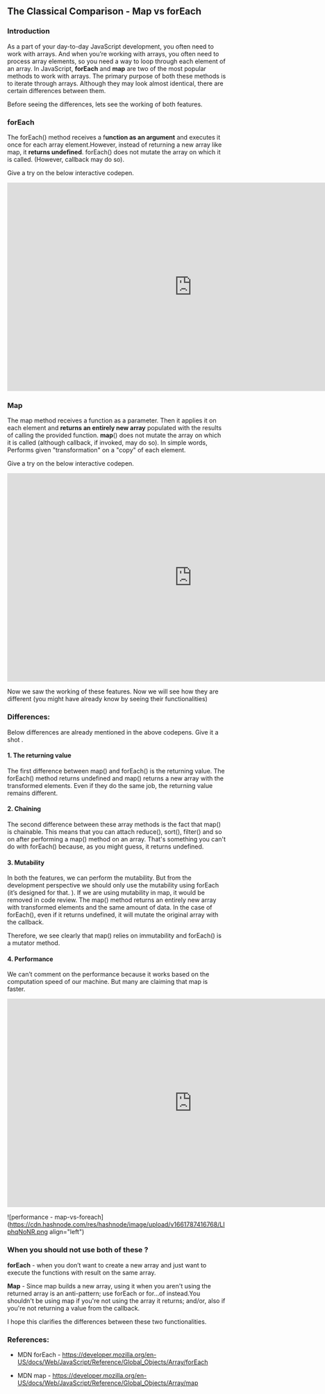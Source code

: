 ## The Classical Comparison - Map vs forEach

### Introduction


As a part of your day-to-day JavaScript development, you often need to work with arrays. And when you’re working with arrays, you often need to process array elements, so you need a way to loop through each element of an array. In JavaScript, **forEach** and **map** are two of the most popular methods to work with arrays. The primary purpose of both these methods is to iterate through arrays. Although they may look almost identical, there are certain differences between them. 

Before seeing the differences, lets see the working of both features.


### forEach

The forEach() method receives a f**unction as an argument** and executes it once for each array element.However, instead of returning a new array like map, it **returns undefined**.
forEach() does not mutate the array on which it is called. (However, callback may do so).

Give a try on the below interactive codepen.

<iframe src="https://codepen.io/syedjafer/embed/dymBxQy?default-tab=js,result&amp;theme-id=light&amp;editable=true" scrolling="no" allowfullscreen="true" loading="lazy" width="850" height="480" frameborder="no"></iframe>

### Map

The map method receives a function as a parameter. Then it applies it on each element and **returns an entirely new array** populated with the results of calling the provided function. **map**() does not mutate the array on which it is called (although callback, if invoked, may do so). In simple words, Performs given "transformation" on a "copy" of each element.

Give a try on the below interactive codepen.

<iframe src="https://codepen.io/syedjafer/embed/preview/LYdKwwY?default-tab=js,result&amp;theme-id=light&amp;editable=true" scrolling="no" allowfullscreen="true" loading="lazy" width="850" height="480" frameborder="no"></iframe>


Now we saw the working of these features. Now we will see how they are different (you might have already know by seeing their functionalities)

### Differences: 

Below differences are already mentioned in the above codepens. Give it a shot . 

#### 1. The returning value
The first difference between map() and forEach() is the returning value. The forEach() method returns undefined and map() returns a new array with the transformed elements. Even if they do the same job, the returning value remains different.

#### 2. Chaining
The second difference between these array methods is the fact that map() is chainable. This means that you can attach reduce(), sort(), filter() and so on after performing a map() method on an array.
That's something you can't do with forEach() because, as you might guess, it returns undefined.

#### 3. Mutability
In both the features, we can perform the mutability. But from the development perspective we should only use the mutability using forEach (it’s designed for that. ). If we are using mutability in map, it would be removed in code review. The map() method returns an entirely new array with transformed elements and the same amount of data. In the case of forEach(), even if it returns undefined, it will mutate the original array with the callback.

Therefore, we see clearly that map() relies on immutability and forEach() is a mutator method.


#### 4. Performance
We can’t comment on the performance because it works based on the computation speed of our machine. But many are claiming that map is faster. 


<iframe src="https://codepen.io/syedjafer/embed/MWVNWBj?default-tab=js,result&amp;theme-id=light&amp;editable=true" scrolling="no" allowfullscreen="true" loading="lazy" width="850" height="480" frameborder="no"></iframe>

![performance - map-vs-foreach](https://cdn.hashnode.com/res/hashnode/image/upload/v1661787416768/LIphqNoNR.png align="left")



### When you should not use both of these ?

**forEach** - when you don’t want to create a new array and just want to execute the functions with result on the same array. 

**Map** - Since map builds a new array, using it when you aren't using the returned array is an anti-pattern; use forEach or for...of instead.You shouldn't be using map if you're not using the array it returns; and/or, also if you're not returning a value from the callback.


I hope this clarifies the differences between these two functionalities.

### References: 
- MDN forEach - https://developer.mozilla.org/en-US/docs/Web/JavaScript/Reference/Global_Objects/Array/forEach

- MDN map - https://developer.mozilla.org/en-US/docs/Web/JavaScript/Reference/Global_Objects/Array/map











